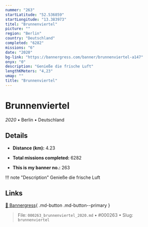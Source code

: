 ```yaml
---
nummer: "263"
startLatitude: "52.536859"
startLongitude: "13.383973"
titel: "Brunnenviertel"
picture: ""
region: "Berlin"
country: "Deutschland"
completed: "6282"
missions: "6"
date: "2020"
bg-link: "https://bannergress.com/banner/brunnenviertel-a147"
onyx: "0"
description: "Genieße die frische Luft"
lengthKMeters: "4,23"
umap: ""
title: "Brunnenviertel"
---
```

# Brunnenviertel

*2020* • Berlin • Deutschland



## Details
- **Distance (km):** 4.23

- **Total missions completed:** 6282
- **This is my banner no.:** 263


!!! note "Description"
    Genieße die frische Luft



## Links
[🔗 Bannergress](https://bannergress.com/banner/brunnenviertel-a147){ .md-button .md-button--primary }



> File: `000263_brunnenviertel_2020.md` • #000263 • Slug: `brunnenviertel`
